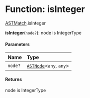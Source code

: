# Function: isInteger

[ASTMatch](/en/auto-docs/variable-core/modules/ASTMatch.md).isInteger

**isInteger**(`node?`): node is IntegerType

#### Parameters

| Name | Type |
| :------ | :------ |
| `node?` | [`ASTNode`](/en/auto-docs/variable-core/classes/ASTNode.md)<`any`, `any`> |

#### Returns

node is IntegerType
